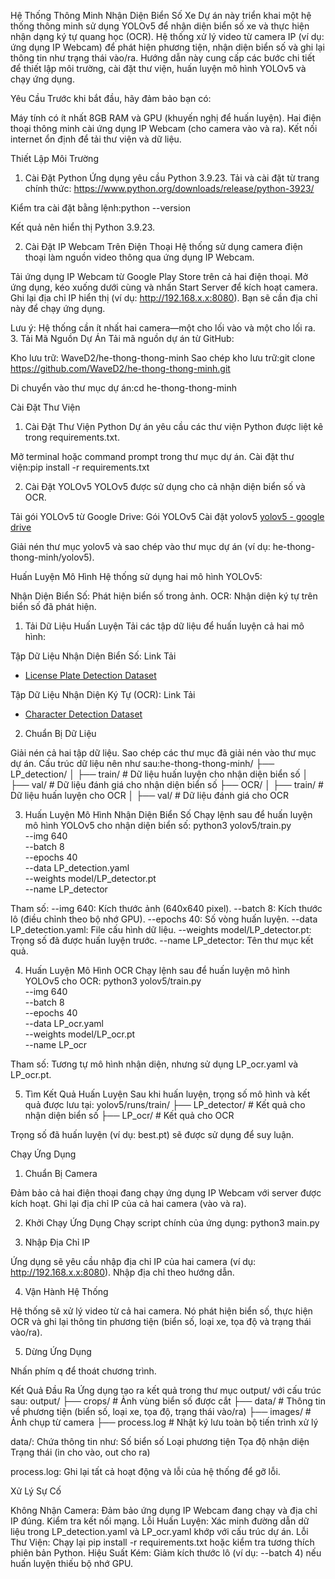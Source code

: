 Hệ Thống Thông Minh Nhận Diện Biển Số Xe
Dự án này triển khai một hệ thống thông minh sử dụng YOLOv5 để nhận diện biển số xe và thực hiện nhận dạng ký tự quang học (OCR). Hệ thống xử lý video từ camera IP (ví dụ: ứng dụng IP Webcam) để phát hiện phương tiện, nhận diện biển số và ghi lại thông tin như trạng thái vào/ra.
Hướng dẫn này cung cấp các bước chi tiết để thiết lập môi trường, cài đặt thư viện, huấn luyện mô hình YOLOv5 và chạy ứng dụng.

Yêu Cầu
Trước khi bắt đầu, hãy đảm bảo bạn có:

Máy tính có ít nhất 8GB RAM và GPU (khuyến nghị để huấn luyện).
Hai điện thoại thông minh cài ứng dụng IP Webcam (cho camera vào và ra).
Kết nối internet ổn định để tải thư viện và dữ liệu.


Thiết Lập Môi Trường
1. Cài Đặt Python
Ứng dụng yêu cầu Python 3.9.23. Tải và cài đặt từ trang chính thức:
https://www.python.org/downloads/release/python-3923/

Kiểm tra cài đặt bằng lệnh:python --version

Kết quả nên hiển thị Python 3.9.23.

2. Cài Đặt IP Webcam Trên Điện Thoại
Hệ thống sử dụng camera điện thoại làm nguồn video thông qua ứng dụng IP Webcam.

Tải ứng dụng IP Webcam từ Google Play Store trên cả hai điện thoại.
Mở ứng dụng, kéo xuống dưới cùng và nhấn Start Server để kích hoạt camera.
Ghi lại địa chỉ IP hiển thị (ví dụ: http://192.168.x.x:8080). Bạn sẽ cần địa chỉ này để chạy ứng dụng.

Lưu ý: Hệ thống cần ít nhất hai camera—một cho lối vào và một cho lối ra.
3. Tải Mã Nguồn Dự Án
Tải mã nguồn dự án từ GitHub:

Kho lưu trữ: WaveD2/he-thong-thong-minh
Sao chép kho lưu trữ:git clone https://github.com/WaveD2/he-thong-thong-minh.git


Di chuyển vào thư mục dự án:cd he-thong-thong-minh




Cài Đặt Thư Viện
1. Cài Đặt Thư Viện Python
Dự án yêu cầu các thư viện Python được liệt kê trong requirements.txt.

Mở terminal hoặc command prompt trong thư mục dự án.
Cài đặt thư viện:pip install -r requirements.txt



2. Cài Đặt YOLOv5
YOLOv5 được sử dụng cho cả nhận diện biển số và OCR.

Tải gói YOLOv5 từ Google Drive:
Gói YOLOv5
Cài đặt yolov5
 [yolov5 - google drive](https://drive.google.com/file/d/1g1u7M4NmWDsMGOppHocgBKjbwtDA-uIu/view?usp=sharing)

Giải nén thư mục yolov5 và sao chép vào thư mục dự án (ví dụ: he-thong-thong-minh/yolov5).


Huấn Luyện Mô Hình
Hệ thống sử dụng hai mô hình YOLOv5:

Nhận Diện Biển Số: Phát hiện biển số trong ảnh.
OCR: Nhận diện ký tự trên biển số đã phát hiện.

1. Tải Dữ Liệu Huấn Luyện
Tải các tập dữ liệu để huấn luyện cả hai mô hình:

Tập Dữ Liệu Nhận Diện Biển Số:
Link Tải
- [License Plate Detection Dataset](https://drive.google.com/file/d/1xchPXf7a1r466ngow_W_9bittRqQEf_T/view?usp=sharing)

Tập Dữ Liệu Nhận Diện Ký Tự (OCR):
Link Tải

- [Character Detection Dataset](https://drive.google.com/file/d/1bPux9J0e1mz-_Jssx4XX1-wPGamaS8mI/view?usp=sharing)

2. Chuẩn Bị Dữ Liệu

Giải nén cả hai tập dữ liệu.
Sao chép các thư mục đã giải nén vào thư mục dự án. Cấu trúc dữ liệu nên như sau:he-thong-thong-minh/
├── LP_detection/
│   ├── train/  # Dữ liệu huấn luyện cho nhận diện biển số
│   ├── val/    # Dữ liệu đánh giá cho nhận diện biển số
├── OCR/
│   ├── train/  # Dữ liệu huấn luyện cho OCR
│   ├── val/    # Dữ liệu đánh giá cho OCR



3. Huấn Luyện Mô Hình Nhận Diện Biển Số
Chạy lệnh sau để huấn luyện mô hình YOLOv5 cho nhận diện biển số:
python3 yolov5/train.py \
  --img 640 \
  --batch 8 \
  --epochs 40 \
  --data LP_detection.yaml \
  --weights model/LP_detector.pt \
  --name LP_detector


Tham số:
--img 640: Kích thước ảnh (640x640 pixel).
--batch 8: Kích thước lô (điều chỉnh theo bộ nhớ GPU).
--epochs 40: Số vòng huấn luyện.
--data LP_detection.yaml: File cấu hình dữ liệu.
--weights model/LP_detector.pt: Trọng số đã được huấn luyện trước.
--name LP_detector: Tên thư mục kết quả.


4. Huấn Luyện Mô Hình OCR
Chạy lệnh sau để huấn luyện mô hình YOLOv5 cho OCR:
python3 yolov5/train.py \
  --img 640 \
  --batch 8 \
  --epochs 40 \
  --data LP_ocr.yaml \
  --weights model/LP_ocr.pt \
  --name LP_ocr


Tham số: Tương tự mô hình nhận diện, nhưng sử dụng LP_ocr.yaml và LP_ocr.pt.

5. Tìm Kết Quả Huấn Luyện
Sau khi huấn luyện, trọng số mô hình và kết quả được lưu tại:
yolov5/runs/train/
├── LP_detector/  # Kết quả cho nhận diện biển số
├── LP_ocr/       # Kết quả cho OCR

Trọng số đã huấn luyện (ví dụ: best.pt) sẽ được sử dụng để suy luận.

Chạy Ứng Dụng
1. Chuẩn Bị Camera

Đảm bảo cả hai điện thoại đang chạy ứng dụng IP Webcam với server được kích hoạt.
Ghi lại địa chỉ IP của cả hai camera (vào và ra).

2. Khởi Chạy Ứng Dụng
Chạy script chính của ứng dụng:
python3 main.py

3. Nhập Địa Chỉ IP

Ứng dụng sẽ yêu cầu nhập địa chỉ IP của hai camera (ví dụ: http://192.168.x.x:8080).
Nhập địa chỉ theo hướng dẫn.

4. Vận Hành Hệ Thống

Hệ thống sẽ xử lý video từ cả hai camera.
Nó phát hiện biển số, thực hiện OCR và ghi lại thông tin phương tiện (biển số, loại xe, tọa độ và trạng thái vào/ra).

5. Dừng Ứng Dụng

Nhấn phím q để thoát chương trình.


Kết Quả Đầu Ra
Ứng dụng tạo ra kết quả trong thư mục output/ với cấu trúc sau:
output/
├── crops/        # Ảnh vùng biển số được cắt
├── data/         # Thông tin về phương tiện (biển số, loại xe, tọa độ, trạng thái vào/ra)
├── images/       # Ảnh chụp từ camera
├── process.log   # Nhật ký lưu toàn bộ tiến trình xử lý


data/: Chứa thông tin như:
Số biển số
Loại phương tiện
Tọa độ nhận diện
Trạng thái (in cho vào, out cho ra)


process.log: Ghi lại tất cả hoạt động và lỗi của hệ thống để gỡ lỗi.


Xử Lý Sự Cố

Không Nhận Camera: Đảm bảo ứng dụng IP Webcam đang chạy và địa chỉ IP đúng. Kiểm tra kết nối mạng.
Lỗi Huấn Luyện: Xác minh đường dẫn dữ liệu trong LP_detection.yaml và LP_ocr.yaml khớp với cấu trúc dự án.
Lỗi Thư Viện: Chạy lại pip install -r requirements.txt hoặc kiểm tra tương thích phiên bản Python.
Hiệu Suất Kém: Giảm kích thước lô (ví dụ: --batch 4) nếu huấn luyện thiếu bộ nhớ GPU.
